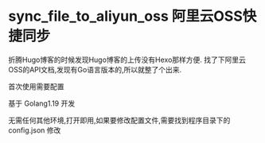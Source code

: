 # sync_file_to_aliyun_oss 阿里云OSS快捷同步

折腾Hugo博客的时候发现Hugo博客的上传没有Hexo那样方便.
找了下阿里云OSS的API文档,发现有Go语言版本的,所以就整了个出来.

首次使用需要配置


基于 Golang1.19 开发

无需任何其他环境,打开即用,如果要修改配置文件,需要找到程序目录下的 config.json 修改 

